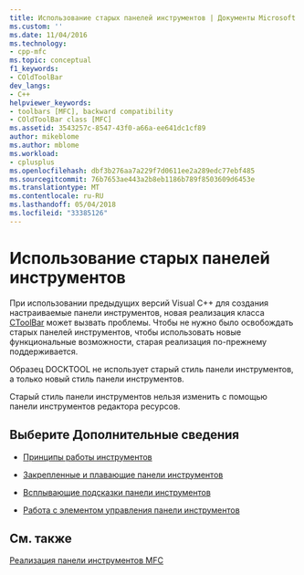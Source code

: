 ```yaml
---
title: Использование старых панелей инструментов | Документы Microsoft
ms.custom: ''
ms.date: 11/04/2016
ms.technology:
- cpp-mfc
ms.topic: conceptual
f1_keywords:
- COldToolBar
dev_langs:
- C++
helpviewer_keywords:
- toolbars [MFC], backward compatibility
- COldToolBar class [MFC]
ms.assetid: 3543257c-8547-43f0-a66a-ee641dc1cf89
author: mikeblome
ms.author: mblome
ms.workload:
- cplusplus
ms.openlocfilehash: dbf3b276aa7a229f7d0611ee2a289edc77ebf485
ms.sourcegitcommit: 76b7653ae443a2b8eb1186b789f8503609d6453e
ms.translationtype: MT
ms.contentlocale: ru-RU
ms.lasthandoff: 05/04/2018
ms.locfileid: "33385126"
---
```

# <a name="using-your-old-toolbars"></a>Использование старых панелей инструментов
При использовании предыдущих версий Visual C++ для создания настраиваемые панели инструментов, новая реализация класса [CToolBar](../mfc/reference/ctoolbar-class.md) может вызвать проблемы. Чтобы не нужно было освобождать старых панелей инструментов, чтобы использовать новые функциональные возможности, старая реализация по-прежнему поддерживается.  
  
 Образец DOCKTOOL не использует старый стиль панели инструментов, а только новый стиль панели инструментов.  
  
 Старый стиль панели инструментов нельзя изменить с помощью панели инструментов редактора ресурсов.  
  
## <a name="what-do-you-want-to-know-more-about"></a>Выберите Дополнительные сведения  
  
-   [Принципы работы инструментов](../mfc/toolbar-fundamentals.md)  
  
-   [Закрепленные и плавающие панели инструментов](../mfc/docking-and-floating-toolbars.md)  
  
-   [Всплывающие подсказки панели инструментов](../mfc/toolbar-tool-tips.md)  
  
-   [Работа с элементом управления панели инструментов](../mfc/working-with-the-toolbar-control.md)  
  
## <a name="see-also"></a>См. также  
 [Реализация панели инструментов MFC](../mfc/mfc-toolbar-implementation.md)


